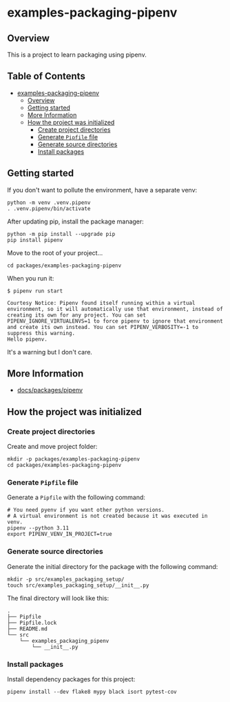 # examples-packaging-pipenv

## Overview 

This is a project to learn packaging using pipenv.


## Table of Contents <!-- omit in toc -->

- [examples-packaging-pipenv](#examples-packaging-pipenv)
  - [Overview](#overview)
  - [Getting started](#getting-started)
  - [More Information](#more-information)
  - [How the project was initialized](#how-the-project-was-initialized)
    - [Create project directories](#create-project-directories)
    - [Generate `Pipfile` file](#generate-pipfile-file)
    - [Generate source directories](#generate-source-directories)
    - [Install packages](#install-packages)


## Getting started

If you don't want to pollute the environment, have a separate venv:

```shell
python -m venv .venv.pipenv
. .venv.pipenv/bin/activate
```

After updating pip, install the package manager:

```shell
python -m pip install --upgrade pip
pip install pipenv
```

Move to the root of your project...

```shell
cd packages/examples-packaging-pipenv
```

When you run it:

```console
$ pipenv run start

Courtesy Notice: Pipenv found itself running within a virtual environment, so it will automatically use that environment, instead of creating its own for any project. You can set PIPENV_IGNORE_VIRTUALENVS=1 to force pipenv to ignore that environment and create its own instead. You can set PIPENV_VERBOSITY=-1 to suppress this warning.
Hello pipenv.
```

It's a warning but I don't care.


## More Information

- [docs/packages/pipenv](/docs/packages/pipenv.md)


## How the project was initialized

### Create project directories

Create and move project folder:

```shell
mkdir -p packages/examples-packaging-pipenv
cd packages/examples-packaging-pipenv
```

### Generate `Pipfile` file

Generate a `Pipfile` with the following command:

```shell
# You need pyenv if you want other python versions.
# A virtual environment is not created because it was executed in venv.
pipenv --python 3.11
export PIPENV_VENV_IN_PROJECT=true
```

### Generate source directories

Generate the initial directory for the package with the following command:

```shell
mkdir -p src/examples_packaging_setup/
touch src/examples_packaging_setup/__init__.py
```

The final directory will look like this:

```
.
├── Pipfile
├── Pipfile.lock
├── README.md
└── src
    └── examples_packaging_pipenv
        └── __init__.py
```

### Install packages

Install dependency packages for this project:

```shell
pipenv install --dev flake8 mypy black isort pytest-cov
```
